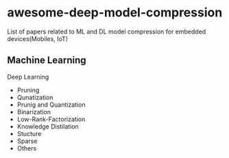# awesome-deep-model-compression
List of papers related to ML and DL model compression for embedded devices(Mobiles, IoT)

Machine Learning
- 

Deep Learning
- Pruning
- Qunatization
- Prunig and Quantization
- Binarization
- Low-Rank-Factorization
- Knowledge Distilation
- Stucture
- Sparse
- Others


